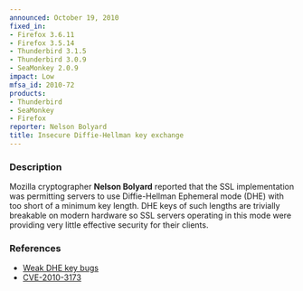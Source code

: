 ```yaml
---
announced: October 19, 2010
fixed_in:
- Firefox 3.6.11
- Firefox 3.5.14
- Thunderbird 3.1.5
- Thunderbird 3.0.9
- SeaMonkey 2.0.9
impact: Low
mfsa_id: 2010-72
products:
- Thunderbird
- SeaMonkey
- Firefox
reporter: Nelson Bolyard
title: Insecure Diffie-Hellman key exchange
---
```


<h3>Description</h3>

<p>Mozilla cryptographer <strong>Nelson Bolyard</strong> reported that
the SSL implementation was permitting servers to use Diffie-Hellman
Ephemeral mode (DHE) with too short of a minimum key length.  DHE keys
of such lengths are trivially breakable on modern hardware so SSL
servers operating in this mode were providing very little effective
security for their clients.</p>

<h3>References</h3>

<ul>
  <li><a href="https://bugzilla.mozilla.org/buglist.cgi?bug_id=554354,595300">Weak DHE key bugs</a></li>
  <li><a class="ex-ref" href="http://cve.mitre.org/cgi-bin/cvename.cgi?name=CVE-2010-3173">CVE-2010-3173</a></li>
</ul>




